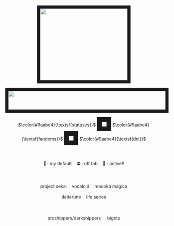 <p align="center">
<img src="https://media.tenor.com/HD0uUJgJzBoAAAAi/haruka.gif" width="280" height="230" border="10"/>
</p>

<p align="center">
<img src="https://files.catbox.moe/hn4xuz.png" width="510" height="60" border="10"/>
</p>

<p align="center">
  $\color{#9aabe4}{\textsf{statuses}}$ <img src="https://64.media.tumblr.com/37b9f2264f2942e90fb7b725ace56243/d13d12092749e6f7-ff/s75x75_c1/54000462389a2ee1cd89d80086bb5c62bf38bac2.gifv" width="15" height="15" border="15"/> $\color{#9aabe4}{\textsf{fandoms}}$ <img src="https://64.media.tumblr.com/c90c4ca7508e8d4f2a89d39e95e34038/d13d12092749e6f7-3a/s75x75_c1/fa04b52f95a6e56174c1547de0dff5bcfb27fb68.gifv" width="15" height="15" border="15"/> $\color{#9aabe4}{\textsf{dni}}$
</p>

ㅤ
<p align="center">
  🌙 : my default ㅤ⛔️ : off tab ㅤ💬 : active!!
</p>
ㅤ
<p align="center">
  project sekai ㅤvocaloid ㅤmadoka magica
</p>
<p align="center">
  deltarune ㅤlife series
</p>

ㅤ
<p align="center">
  proshippers/darkshippers ㅤ bigots
</p>
